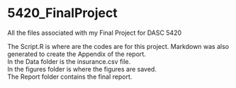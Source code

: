 # 5420_FinalProject
All the files associated with my Final Project for DASC 5420

The Script.R is where are the codes are for this project. Markdown was also generated to create the Appendix of the report.  
In the Data folder is the insurance.csv file.  
In the figures folder is where the figures are saved.  
The Report folder contains the final report.
